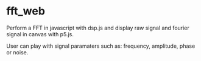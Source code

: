 # fft_web

Perform a FFT in javascript with dsp.js and display raw signal and fourier signal in canvas with p5.js.

User can play with signal paramaters such as: frequency, amplitude, phase or noise.